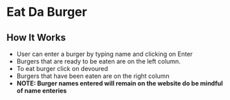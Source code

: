 # Eat Da Burger
## How It Works
* User can enter a burger by typing name and clicking on Enter
* Burgers that are ready to be eaten are on the left column.
* To eat burger click on devoured
* Burgers that have been eaten are on the right column
* **NOTE: Burger names entered will remain on the website do be mindful of name enteries**
